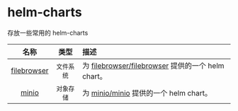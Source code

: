 # helm-charts

存放一些常用的 helm-charts

|            名称            |    类型    | 描述                                                                                             |
| :------------------------: | :--------: | :----------------------------------------------------------------------------------------------- |
| [filebrowser](filebrowser) | `文件系统` | 为 [filebrowser/filebrowser](https://github.com/filebrowser/filebrowser) 提供的一个 helm chart。 |
|       [minio](minio)       | `对象存储` | 为 [minio/minio](https://github.com/minio/minio) 提供的一个 helm chart。                         |
